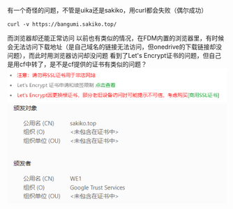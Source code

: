 有一个奇怪的问题，不管是uika还是sakiko，用curl都会失败（偶尔成功）
```
curl -v https://bangumi.sakiko.top/
```
而浏览器却还能正常访问
以前也有类似的情况，在FDM内置的浏览器里，有时候会无法访问下载地址（是自己域名的链接无法访问，但onedrive的下载链接却没问题），而此时用浏览器访问却没问题
看到了Let's Encrypt证书的问题，但自己是用cf中转了，是不是cf提供的证书有类似的问题？
	![](assets/Pasted%20image%2020240704163341.png)
	![](assets/Pasted%20image%2020240704163358.png) 



